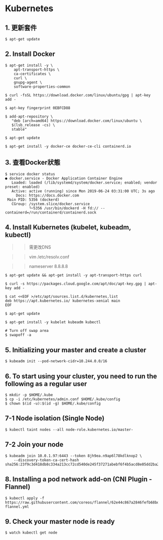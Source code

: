 # Kubernetes
## 1. 更新套件
```
$ apt-get update
```
## 2. Install Docker
```
$ apt-get install -y \
    apt-transport-https \
    ca-certificates \
    curl \
    gnupg-agent \
    software-properties-common

$ curl -fsSL https://download.docker.com/linux/ubuntu/gpg | apt-key add -

$ apt-key fingerprint 0EBFCD88

$ add-apt-repository \
   "deb [arch=amd64] https://download.docker.com/linux/ubuntu \
   $(lsb_release -cs) \
   stable"

$ apt-get update

$ apt-get install -y docker-ce docker-ce-cli containerd.io
```
## 3. 查看Docker狀態
```
$ service docker status
● docker.service - Docker Application Container Engine
   Loaded: loaded (/lib/systemd/system/docker.service; enabled; vendor preset: enabled)
   Active: active (running) since Mon 2019-06-24 03:31:00 UTC; 3s ago
     Docs: https://docs.docker.com
 Main PID: 5356 (dockerd)
   CGroup: /system.slice/docker.service
           └─5356 /usr/bin/dockerd -H fd:// --containerd=/run/containerd/containerd.sock
```

## 4. Install Kubernetes (kubelet, kubeadm, kubectl)
>> 需更改DNS

>> vim /etc/resolv.conf

>> nameserver 8.8.8.8

```
$ apt-get update && apt-get install -y apt-transport-https curl

$ curl -s https://packages.cloud.google.com/apt/doc/apt-key.gpg | apt-key add -

$ cat <<EOF >/etc/apt/sources.list.d/kubernetes.list
deb https://apt.kubernetes.io/ kubernetes-xenial main
EOF

$ apt-get update

$ apt-get install -y kubelet kubeadm kubectl

# Turn off swap area
$ swapoff -a
```

## 5. Initializing your master and create a cluster
```
$ kubeadm init --pod-network-cidr=10.244.0.0/16
```

## 6. To start using your cluster, you need to run the following as a regular user
```
$ mkdir -p $HOME/.kube
$ cp -i /etc/kubernetes/admin.conf $HOME/.kube/config
$ chown $(id -u):$(id -g) $HOME/.kube/config
```

## 7-1 Node isolation (Single Node)
```
$ kubectl taint nodes --all node-role.kubernetes.io/master-
```

## 7-2 Join your node
```
$ kubeadm join 10.0.1.97:6443 --token 8jh9ea.n9ap6l78kdlknop2 \
    --discovery-token-ca-cert-hash sha256:23f9c3d418db8c334a213cc72cd540de245f37271abebf6f4b5acd8e05dd2ba2 
```

## 8. Installing a pod network add-on (CNI Plugin - Flannel)
```
$ kubectl apply -f https://raw.githubusercontent.com/coreos/flannel/62e44c867a2846fefb68bd5f178daf4da3095ccb/Documentation/kube-flannel.yml
```

## 9. Check your master node is ready
```
$ watch kubectl get node
```